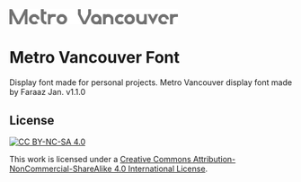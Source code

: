 <img src="https://raw.githubusercontent.com/faqro/metro-vancouver-font/main/MetroVancouverTitle.png" width="300"/>

# Metro Vancouver Font
Display font made for personal projects. Metro Vancouver display font made by Faraaz Jan. v1.1.0


## License
[![CC BY-NC-SA 4.0][cc-by-nc-sa-shield]][cc-by-nc-sa]

This work is licensed under a
[Creative Commons Attribution-NonCommercial-ShareAlike 4.0 International License][cc-by-nc-sa].

[cc-by-nc-sa]: http://creativecommons.org/licenses/by-nc-sa/4.0/
[cc-by-nc-sa-shield]: https://img.shields.io/badge/License-CC%20BY--NC--SA%204.0-lightgrey.svg
